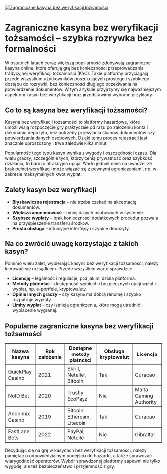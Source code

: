 [![Zagraniczne kasyna bez weryfikacji tożsamości](https://123-caf.pages.dev/gitsignup.png)](https://vrmoo.ru/Bt82HjjY)

<h1>Zagraniczne kasyna bez weryfikacji tożsamości – szybka rozrywka bez formalności</h1> <p>W ostatnich latach coraz większą popularność zdobywają zagraniczne kasyna online, które oferują grę bez konieczności przeprowadzania tradycyjnej weryfikacji tożsamości (KYC). Takie platformy przyciągają przede wszystkim użytkowników poszukujących prostego i szybkiego dostępu do rozrywki, bez konieczności długiego oczekiwania na potwierdzenie dokumentów. W tym artykule przyjrzymy się najważniejszym aspektom kasyn bez weryfikacji oraz przedstawimy wybrane przykłady.</p>  <h2>Co to są kasyna bez weryfikacji tożsamości?</h2> <p>Kasyna bez weryfikacji tożsamości to platformy hazardowe, które umożliwiają rozpoczęcie gry praktycznie od razu po założeniu konta i dokonaniu depozytu, bez potrzeby przesyłania skanów dokumentów czy potwierdzania danych osobowych. Dzięki temu proces rejestracji jest znacznie uproszczony i trwa zaledwie kilka minut.</p> <p>Popularność tego typu kasyn wynika z wygody i oszczędności czasu. Dla wielu graczy, szczególnie tych, którzy cenią prywatność oraz szybkość działania, to bardzo atrakcyjna opcja. Warto jednak mieć na uwadze, że brak pełnej weryfikacji może wiązać się z pewnymi ograniczeniami, np. w zakresie maksymalnych kwot wypłat.</p>  <h2>Zalety kasyn bez weryfikacji</h2> <ul>   <li><strong>Błyskawiczna rejestracja</strong> – nie trzeba czekać na akceptację dokumentów.</li>   <li><strong>Większa anonimowość</strong> – mniej danych osobowych w systemie.</li>   <li><strong>Szybsze wypłaty</strong> – brak konieczności dodatkowych procedur pozwala na przyspieszenie transferu środków.</li>   <li><strong>Prosta obsługa</strong> – intuicyjne interfejsy i szybkie depozyty.</li> </ul>  <h2>Na co zwrócić uwagę korzystając z takich kasyn?</h2> <p>Pomimo wielu zalet, wybierając kasyno bez weryfikacji tożsamości, należy kierować się rozsądkiem. Przede wszystkim warto sprawdzić:</p> <ul>   <li><strong>Licencję</strong> – legalność i regulacje, pod jakimi działa platforma.</li>   <li><strong>Metody płatności</strong> – dostępność szybkich i bezpiecznych opcji wpłat i wypłat, np. e-portfele, kryptowaluty.</li>   <li><strong>Opinie innych graczy</strong> – czy kasyno ma dobrą renomę i szybko rozpatruje wypłaty.</li>   <li><strong>Limity wypłat</strong> – czy istnieją ograniczenia, które mogą utrudnić wypłacenie wygranej.</li> </ul>  <h2>Popularne zagraniczne kasyna bez weryfikacji tożsamości</h2> <table border="1" cellpadding="8" cellspacing="0">   <thead>     <tr>       <th>Nazwa kasyna</th>       <th>Rok założenia</th>       <th>Dostępne metody płatności</th>       <th>Obsługa kryptowalut</th>       <th>Licencja</th>     </tr>   </thead>   <tbody>     <tr>       <td>QuickPlay Casino</td>       <td>2021</td>       <td>Skrill, Neteller, Bitcoin</td>       <td>Tak</td>       <td>Curacao</td>     </tr>     <tr>       <td>NoID Bet</td>       <td>2020</td>       <td>Trustly, EcoPayz</td>       <td>Nie</td>       <td>Malta Gaming Authority</td>     </tr>     <tr>       <td>Anonimix Casino</td>       <td>2019</td>       <td>Bitcoin, Ethereum, Litecoin</td>       <td>Tak</td>       <td>Curacao</td>     </tr>     <tr>       <td>FastLane Bets</td>       <td>2022</td>       <td>PayPal, Neteller</td>       <td>Nie</td>       <td>Gibraltar</td>     </tr>   </tbody> </table>  <p>Decydując się na grę w kasynach bez weryfikacji tożsamości, należy pamiętać o odpowiedzialnym podejściu do hazardu, a także sprawdzać wiarygodność operatorów. Wybór sprawdzonej platformy zapewni nie tylko wygodę, ale też bezpieczeństwo i przyjemność z gry.</p>